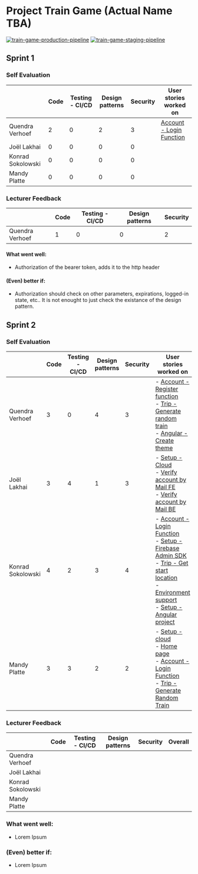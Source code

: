 # Project Train Game (Actual Name TBA)
[![train-game-production-pipeline](https://github.com/team-goofy/project-train-game/actions/workflows/production_pipeline.yml/badge.svg)](https://github.com/team-goofy/project-train-game/actions/workflows/production_pipeline.yml)
[![train-game-staging-pipeline](https://github.com/team-goofy/project-train-game/actions/workflows/staging_pipeline.yml/badge.svg)](https://github.com/team-goofy/project-train-game/actions/workflows/staging_pipeline.yml)

## Sprint 1

### Self Evaluation

|                   | Code | Testing - CI/CD | Design patterns | Security | User stories worked on    |
|-------------------|------|-----------------|-----------------|----------|-----|
| Quendra Verhoef   | 2    | 0               | 2               | 3        | [Account - Login Function](https://github.com/KONRADS098/project-train-game/commit/92d6962de784f9ca41571a4bc93826c129b2263c)
| Joël Lakhai       | 0    | 0               | 0               | 0        |
| Konrad Sokolowski | 0    | 0               | 0               | 0        |
| Mandy Platte      | 0    | 0               | 0               | 0        |

### Lecturer Feedback

|                   | Code  | Testing - CI/CD | Design patterns | Security |
|-------------------|-------|-----------------|-----------------|----------|
| Quendra Verhoef   | 1     | 0               | 0               | 2        |        

#### What went well:
- Authorization of the bearer token, adds it to the http header

#### (Even) better if:
- Authorization should check on other parameters, expirations, logged-in state, etc.. It is not enought to just check the existance of the design pattern.

## Sprint 2

### Self Evaluation

|                   | Code | Testing - CI/CD | Design patterns | Security | User stories worked on    |
|-------------------|------|-----------------|-----------------|----------|-----|
| Quendra Verhoef   | 3    | 0               | 4               | 3        | - [Account - Register function](https://github.com/team-goofy/project-train-game/pull/18) <br> - [Trip - Generate random train](https://github.com/team-goofy/project-train-game/pull/38) <br> - [Angular - Create theme](https://github.com/team-goofy/project-train-game/pull/33)
| Joël Lakhai       | 3    | 4               | 1               | 3        | - [Setup - Cloud](https://trello.com/c/DC6aQgiP/62-setup-cloud) <br> - [Verify account by Mail FE](https://trello.com/c/CHbKIwTq/16-account-verify-account-by-mail) <br> - [Verify account by Mail BE](https://trello.com/c/iLMIYD1j/40-account-verify-account-by-mail)
| Konrad Sokolowski | 4    | 2               | 3               | 4        | - [Account - Login Function](https://github.com/team-goofy/project-train-game/pull/4) <br> - [Setup - Firebase Admin SDK](https://github.com/team-goofy/project-train-game/pull/10) <br> - [Trip - Get start location](https://github.com/team-goofy/project-train-game/pull/37) <br> - [Environment support](https://github.com/team-goofy/project-train-game/pull/27) <br> - [Setup - Angular project](https://github.com/team-goofy/project-train-game/pull/1)
| Mandy Platte      | 3    | 3               | 2               | 2        | - [Setup - cloud](https://github.com/team-goofy/project-train-game/commit/3866f447c2706e60098a5d93e659c24f0d9be196) <br> - [Home page](https://github.com/team-goofy/project-train-game/commit/d9d4e3e03185984736415c17b6e9177383e01e21)  <br> - [Account - Login Function](https://github.com/team-goofy/project-train-game/commit/764578d2028d0cd53e26c39d6bdaa3ff3213be52) <br> - [Trip - Generate Random Train](https://github.com/team-goofy/project-train-game/commit/62fa10aa9b71992050b543b553d581ab6ed2f877)

### Lecturer Feedback

|                   | Code | Testing - CI/CD | Design patterns | Security | Overall |
|-------------------|------|-----------------|-----------------|----------|---------|
| Quendra Verhoef   |      |                 |                 |          |         |
| Joël Lakhai       |      |                 |                 |          |         |
| Konrad Sokolowski |      |                 |                 |          |         |
| Mandy Platte      |      |                 |                 |          |         |

### What went well:
- Lorem Ipsum

### (Even) better if:
- Lorem Ipsum
